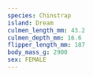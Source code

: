 ```yaml
---
species: Chinstrap
island: Dream
culmen_length_mm: 43.2
culmen_depth_mm: 16.6
flipper_length_mm: 187
body_mass_g: 2900
sex: FEMALE
---
```

